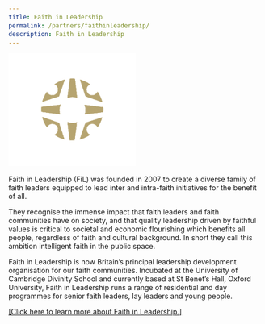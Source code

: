 ```yaml
---
title: Faith in Leadership
permalink: /partners/faithinleadership/
description: Faith in Leadership
---
```

<img src="/images/Partner's%20Logo/faith-in-leadership-logo.gif" style="width:50%">

Faith in Leadership (FiL) was founded in 2007 to create a diverse family of faith leaders equipped to lead inter and intra-faith initiatives for the benefit of all. 

They recognise the immense impact that faith leaders and faith communities have on society, and that quality leadership driven by faithful values is critical to societal and economic flourishing which benefits all people, regardless of faith and cultural background. In short they call this ambition intelligent faith in the public space.

Faith in Leadership is now Britain’s principal leadership development organisation for our faith communities. Incubated at the University of Cambridge Divinity School and currently based at St Benet’s Hall, Oxford University, Faith in Leadership runs a range of residential and day programmes for senior faith leaders, lay leaders and young people.

<a href="https://www.faithinleadership.org/" target="_blank">[Click here to learn more about Faith in Leadership.]</a>